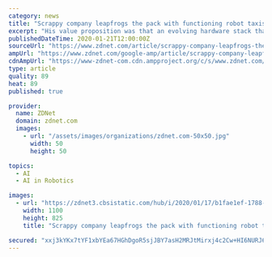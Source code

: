 ```yaml
---
category: news
title: "Scrappy company leapfrogs the pack with functioning robot taxis"
excerpt: "His value proposition was that an evolving hardware stack that in early days consisted of nothing more visible spectrum cameras paired with the right AI would be enough for safe L4 autonomous driving ... Recently, AutoX announced a partnership with Fiat Chrysler (FCAU) to start rolling out the first \"Hardware Ready\" robotaxi for the Asia ..."
publishedDateTime: 2020-01-21T12:00:00Z
sourceUrl: "https://www.zdnet.com/article/scrappy-company-leapfrogs-the-pack-to-robot-taxis/"
ampUrl: "https://www.zdnet.com/google-amp/article/scrappy-company-leapfrogs-the-pack-to-robot-taxis/"
cdnAmpUrl: "https://www-zdnet-com.cdn.ampproject.org/c/s/www.zdnet.com/google-amp/article/scrappy-company-leapfrogs-the-pack-to-robot-taxis/"
type: article
quality: 89
heat: 89
published: true

provider:
  name: ZDNet
  domain: zdnet.com
  images:
    - url: "/assets/images/organizations/zdnet.com-50x50.jpg"
      width: 50
      height: 50

topics:
  - AI
  - AI in Robotics

images:
  - url: "https://zdnet3.cbsistatic.com/hub/i/2020/01/17/b1fae1ef-1788-4a25-8407-2e9f1a0f0ad2/autox.jpg"
    width: 1100
    height: 825
    title: "Scrappy company leapfrogs the pack with functioning robot taxis"

secured: "xxj3kYKx7tYF1xbYEa67HGhDgoR5sjJBY7asH2MRJtMirxj4c2Cw+HI6NURJ6fzYft+FBpy55BdQ67Sgnj9083Jv6gMcEk0ZV7N+20Pf3HRveXenW/MxtNzSzjYn8ejkB+d0qTZaYJgX2TdtLHcxe+y2Wr3/GL0wUuR2rfCLfVFdcewkQ00W7NzxIpLrLxvSMKaItZ+krcRrekawMhAMgeuxarJA7UOLypwpeJpTxGI/pY7hKy+Dx0HmbNEMw0tbKPgsfUpTeWfwtd925Hta7EBv0b7DPU9vrF02R1t7/BBonmd5YQ673w+mNBym7m4ssacm88tfmC/pvscWYGW/AdH+x2agBwgGExrSR/Z5xxaYccMaJukEBNIDaqSxCwFqSpvV93JWtHdLrTCC5CkE3zuEWk+m9LRfc22D2QgzZahtKzHSI1Na+QB1kmQ78lCbALG6V1q+c9SPgn5TJ8ok0w==;eiDKnxwhnxUl50pGVyr6kg=="
---
```


